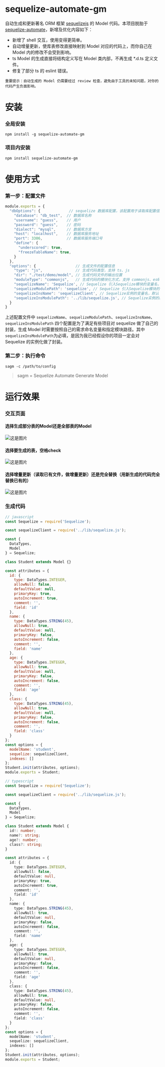# sequelize-automate-gm
自动生成和更新著名 ORM 框架 [sequelizejs](https://github.com/sequelize/sequelize) 的 Model 代码。本项目脱胎于 [sequelize-automate](https://github.com/nodejh/sequelize-automate)，新增及优化内容如下：
* 新增了 shell 交互，使用变得更简单。
* 自动增量更新，使库表修改直接映射到 Model 对应的代码上，而你自己在 Model 内的修改不会受到影响。
* ts Model 的生成直接将结构定义写在 Model 类内部，不再生成 *.d.ts 定义文件。
* 修复了部分 ts 的 eslint 错误。

`重要提示：自动生成的 Model 仍需要经过 review 检查，避免由于工具的未知问题，对你的代码产生负面影响。`

# 安装
### 全局安装
```
npm install -g sequelize-automate-gm
```
### 项目内安装
```
npm install sequelize-automate-gm
```

# 使用方式
### 第一步：配置文件
```javascript
module.exports = {
  "dbOptions": {             // sequelize 数据库配置，该配置用于读取库配置信息
    "database": "db_test",  // 数据库名称
    "username": "guess",    // 用户
    "password": "guess",    // 密码
    "dialect": "mysql",     // 数据库方言
    "host": "localhost",    // 数据库服务地址
    "port": 3306,           // 数据库服务端口号
    "define": {
      "underscored": true,
      "freezeTableName": true,
    }
  },
  "options": {                  // 生成文件的配置信息
    "type": "js",               // 生成代码类型，支持 ts、js
    "dir": "./test/demo/model", // 生成代码文件的输出位置
    "moduleType": "commonjs",   // 生成代码的模块化方式，支持 commonjs、es6
    "sequelizeName": 'Sequelize', // Sequelize 引入Sequelize模块的变量名，默认 Sequelize
    "sequelizeModulePath": 'sequelize', // Sequelize 引入Sequelize模块的模，默认 sequelize
    "sequelizeInsName": 'sequelizeClient', // Sequelize实例的变量名，默认 sequelizeClient
    "sequelizeInsModulePath": '../lib/sequelize.js', // Sequelize实例的模块路径，无默认值，必填。
  }
}
```
上述配置文件中 `sequelizeName`、`sequelizeModulePath`、`sequelizeInsName`、`sequelizeInsModulePath` 四个配置是为了满足有些项目对 sequelize 做了自己的封装，生成 Model 时需要按照自己的需求命名变量和指定模块路径。其中`sequelizeInsModulePath`为必填，是因为我已经假设你的项目一定会对 Sequelize 的实例化做了封装。

### 第二步：执行命令
```
sagm -c /path/to/config
```
> sagm = Sequelize Automate Generate Model

# 运行效果

### 交互页面
#### 选择生成部分表的Model还是全部表的Model
![这是图片](/test/imgs/1.png "选择生成部分表的Model还是全部表的Model")

#### 选择要生成的表，空格check
![这是图片](/test/imgs/2.png "选择生成部分表的Model还是全部表的Model")

#### 选择增量更新（读取已有文件，做增量更新）还是完全替换（用新生成的代码完全替换已有的）
![这是图片](/test/imgs/3.png "选择生成部分表的Model还是全部表的Model")

### 生成代码
```javascript
// javascript
const Sequelize = require('Sequelize');

const sequelizeClient = require('../lib/sequelize.js');

const {
  DataTypes,
  Model
} = Sequelize;

class Student extends Model {}

const attributes = {
  id: {
    type: DataTypes.INTEGER,
    allowNull: false,
    defaultValue: null,
    primaryKey: true,
    autoIncrement: true,
    comment: '',
    field: 'id'
  },
  name: {
    type: DataTypes.STRING(45),
    allowNull: true,
    defaultValue: null,
    primaryKey: false,
    autoIncrement: false,
    comment: '',
    field: 'name'
  },
  age: {
    type: DataTypes.INTEGER,
    allowNull: true,
    defaultValue: null,
    primaryKey: false,
    autoIncrement: false,
    comment: '',
    field: 'age'
  },
  class: {
    type: DataTypes.STRING(45),
    allowNull: true,
    defaultValue: null,
    primaryKey: false,
    autoIncrement: false,
    comment: '',
    field: 'class'
  }
};
const options = {
  modelName: 'student',
  sequelize: sequelizeClient,
  indexes: []
};
Student.init(attributes, options);
module.exports = Student;
```

```typescript
// typescript
const Sequelize = require('Sequelize');

const sequelizeClient = require('../lib/sequelize.js');

const {
  DataTypes,
  Model
} = Sequelize;

class Student extends Model {
  id!: number;
  name?: string;
  age?: number;
  class?: string;
}

const attributes = {
  id: {
    type: DataTypes.INTEGER,
    allowNull: false,
    defaultValue: null,
    primaryKey: true,
    autoIncrement: true,
    comment: '',
    field: 'id'
  },
  name: {
    type: DataTypes.STRING(45),
    allowNull: true,
    defaultValue: null,
    primaryKey: false,
    autoIncrement: false,
    comment: '',
    field: 'name'
  },
  age: {
    type: DataTypes.INTEGER,
    allowNull: true,
    defaultValue: null,
    primaryKey: false,
    autoIncrement: false,
    comment: '',
    field: 'age'
  },
  class: {
    type: DataTypes.STRING(45),
    allowNull: true,
    defaultValue: null,
    primaryKey: false,
    autoIncrement: false,
    comment: '',
    field: 'class'
  }
};
const options = {
  modelName: 'student',
  sequelize: sequelizeClient,
  indexes: []
};
Student.init(attributes, options);
module.exports = Student;
```
